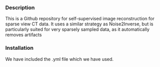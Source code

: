 ### Description
This is a Github repository for self-supervised image reconstruction for sparse view CT data. It uses a similar strategy as Noise2Inverse, but is particularly suited for very sparsely sampled data, as it automatically removes artifacts

### Installation
We have included the .yml file which we have used. 
